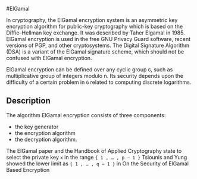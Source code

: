 #ElGamal

In cryptography, the ElGamal encryption system is an asymmetric key encryption algorithm for public-key cryptography which is based on the 
Diffie–Hellman key exchange. It was described by Taher Elgamal in 1985. ElGamal encryption is used in the free GNU Privacy Guard software,
recent versions of PGP, and other cryptosystems. The Digital Signature Algorithm (DSA) is a variant of the ElGamal signature scheme, 
which should not be confused with ElGamal encryption.

ElGamal encryption can be defined over any cyclic group `G`, such as multiplicative group of integers modulo n. Its security depends upon 
the difficulty of a certain problem in `G` related to computing discrete logarithms. 

## Description

The algorithm
ElGamal encryption consists of three components:

* the key generator
* the encryption algorithm
* the decryption algorithm.

The ElGamal paper and the Handbook of Applied Cryptography state to select the private key `x` in the range `{ 1 , … , p − 1 }`
Tsiounis and Yung showed the lower limit as `{ 1 , … , q − 1 }` in On the Security of ElGamal Based Encryption